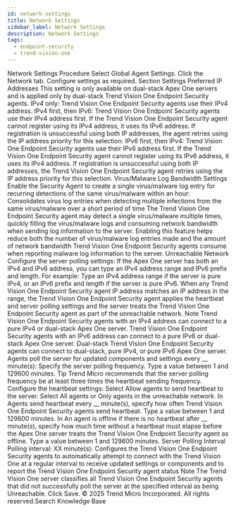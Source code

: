 ```yaml
---
id: network-settings
title: Network Settings
sidebar_label: Network Settings
description: Network Settings
tags:
  - endpoint-security
  - trend-vision-one
---
```


 Network Settings Procedure Select Global Agent Settings. Click the Network tab. Configure settings as required. Section Settings Preferred IP Addresses This setting is only available on dual-stack Apex One servers and is applied only by dual-stack Trend Vision One Endpoint Security agents. IPv4 only: Trend Vision One Endpoint Security agents use their IPv4 address. IPv4 first, then IPv6: Trend Vision One Endpoint Security agents use their IPv4 address first. If the Trend Vision One Endpoint Security agent cannot register using its IPv4 address, it uses its IPv6 address. If registration is unsuccessful using both IP addresses, the agent retries using the IP address priority for this selection. IPv6 first, then IPv4: Trend Vision One Endpoint Security agents use their IPv6 address first. If the Trend Vision One Endpoint Security agent cannot register using its IPv6 address, it uses its IPv4 address. If registration is unsuccessful using both IP addresses, the Trend Vision One Endpoint Security agent retries using the IP address priority for this selection. Virus/Malware Log Bandwidth Settings Enable the Security Agent to create a single virus/malware log entry for recurring detections of the same virus/malware within an hour: Consolidates virus log entries when detecting multiple infections from the same virus/malware over a short period of time The Trend Vision One Endpoint Security agent may detect a single virus/malware multiple times, quickly filling the virus/malware logs and consuming network bandwidth when sending log information to the server. Enabling this feature helps reduce both the number of virus/malware log entries made and the amount of network bandwidth Trend Vision One Endpoint Security agents consume when reporting malware log information to the server. Unreachable Network Configure the server polling settings: If the Apex One server has both an IPv4 and IPv6 address, you can type an IPv4 address range and IPv6 prefix and length. For example: Type an IPv4 address range if the server is pure IPv4, or an IPv6 prefix and length if the server is pure IPv6. When any Trend Vision One Endpoint Security agent IP address matches an IP address in the range, the Trend Vision One Endpoint Security agent applies the heartbeat and server polling settings and the server treats the Trend Vision One Endpoint Security agent as part of the unreachable network. Note Trend Vision One Endpoint Security agents with an IPv4 address can connect to a pure IPv4 or dual-stack Apex One server. Trend Vision One Endpoint Security agents with an IPv6 address can connect to a pure IPv6 or dual-stack Apex One server. Dual-stack Trend Vision One Endpoint Security agents can connect to dual-stack, pure IPv4, or pure IPv6 Apex One server. Agents poll the server for updated components and settings every __ minute(s): Specify the server polling frequency. Type a value between 1 and 129600 minutes. Tip Trend Micro recommends that the server polling frequency be at least three times the heartbeat sending frequency. Configure the heartbeat settings: Select Allow agents to send heartbeat to the server. Select All agents or Only agents in the unreachable network. In Agents send heartbeat every __ minute(s), specify how often Trend Vision One Endpoint Security agents send heartbeat. Type a value between 1 and 129600 minutes. In An agent is offline if there is no heartbeat after __ minute(s), specify how much time without a heartbeat must elapse before the Apex One server treats the Trend Vision One Endpoint Security agent as offline. Type a value between 1 and 129600 minutes. Server Polling Interval Polling interval: XX minute(s): Configures the Trend Vision One Endpoint Security agents to automatically attempt to connect with the Trend Vision One at a regular interval to receive updated settings or components and to report the Trend Vision One Endpoint Security agent status Note The Trend Vision One server classifies all Trend Vision One Endpoint Security agents that did not successfully poll the server at the specified interval as being Unreachable. Click Save. © 2025 Trend Micro Incorporated. All rights reserved.Search Knowledge Base
